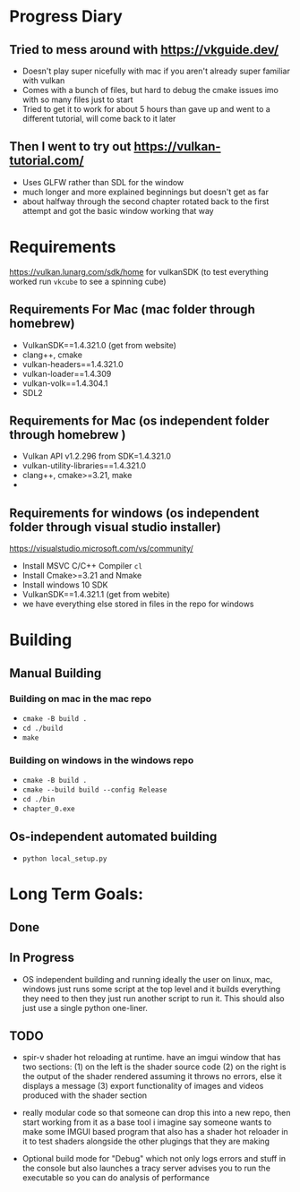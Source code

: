 # Progress Diary 
## Tried to mess around with https://vkguide.dev/ 

- Doesn't play super nicefully with mac if you aren't already super familiar with vulkan
- Comes with a bunch of files, but hard to debug the cmake issues imo with so many files just to start 
- Tried to get it to work for about 5 hours than gave up and went to a different tutorial, will come back to it later 

## Then I went to try out https://vulkan-tutorial.com/
- Uses GLFW rather than SDL for the window 
- much longer and more explained beginnings but doesn't get as far 
- about halfway through the second chapter rotated back to the first attempt and got the basic window working that way 

# Requirements 
https://vulkan.lunarg.com/sdk/home for vulkanSDK (to test everything worked run `vkcube` to see a spinning cube)

## Requirements For Mac (mac folder through homebrew)
- VulkanSDK==1.4.321.0 (get from website)
- clang++, cmake
- vulkan-headers==1.4.321.0
- vulkan-loader==1.4.309
- vulkan-volk==1.4.304.1
- SDL2 
## Requirements for Mac (os independent folder through homebrew )
- Vulkan API v1.2.296 from SDK=1.4.321.0
- vulkan-utility-libraries==1.4.321.0
- clang++, cmake>=3.21, make 
- 
## Requirements for windows (os independent folder through visual studio installer)
https://visualstudio.microsoft.com/vs/community/ 
- Install MSVC C/C++ Compiler `cl` 
- Install Cmake>=3.21 and Nmake 
- Install windows 10 SDK 
- VulkanSDK==1.4.321.1 (get from webite)
- we have everything else stored in files in the repo for windows 

# Building 
## Manual Building 
### Building on mac in the mac repo
- `cmake -B build .` 
- `cd ./build`
- `make`
### Building on windows in the windows repo
- `cmake -B build .` 
- `cmake --build build --config Release`
- `cd ./bin`
- `chapter_0.exe` 
## Os-independent automated building
- `python local_setup.py` 

# Long Term Goals:
## Done 

## In Progress 
- OS independent building and running 
    ideally the user on linux, mac, windows just runs some script at the top level and it builds everything they need to 
    then they just run another script to run it. This should also just use a single python one-liner. 

## TODO 
- spir-v shader hot reloading at runtime. 
    have an imgui window that has two sections: 
    (1) on the left is the shader source code 
    (2) on the right is the output of the shader rendered assuming it throws no errors, else it displays a message 
    (3) export functionality of images and videos produced with the shader section  

- really modular code so that someone can drop this into a new repo, then start working from it as a base tool
    i imagine say someone wants to make some IMGUI based program that also has a shader hot reloader in it to test shaders alongside the other
    plugings that they are making

- Optional build mode for "Debug" which not only logs errors and stuff in the console 
    but also launches a tracy server advises you to run the executable so you can do analysis of performance 
